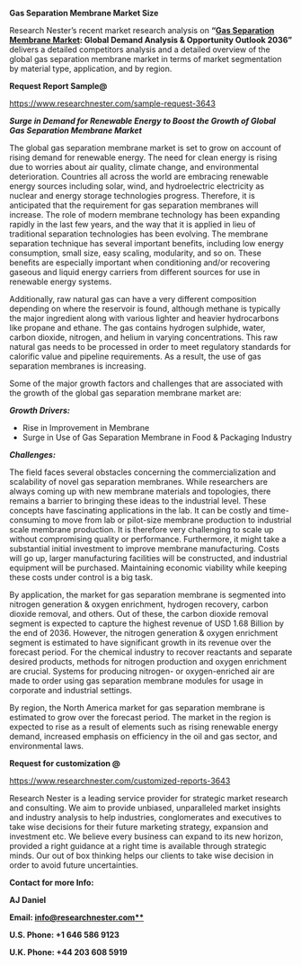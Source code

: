 ﻿**Gas Separation Membrane Market Size** 

Research Nester’s recent market research analysis on **“[Gas Separation Membrane Market](https://www.researchnester.com/reports/gas-separation-membranes-market/3643): Global Demand Analysis & Opportunity Outlook 2036”** delivers a detailed competitors analysis and a detailed overview of the global gas separation membrane market in terms of market segmentation by material type, application, and by region. 

**Request Report Sample@** 

<https://www.researchnester.com/sample-request-3643> 

***Surge in Demand for Renewable Energy to Boost the Growth of Global Gas Separation Membrane Market*** 

The global gas separation membrane market is set to grow on account of rising demand for renewable energy. The need for clean energy is rising due to worries about air quality, climate change, and environmental deterioration. Countries all across the world are embracing renewable energy sources including solar, wind, and hydroelectric electricity as nuclear and energy storage technologies progress. Therefore, it is anticipated that the requirement for gas separation membranes will increase. The role of modern membrane technology has been expanding rapidly in the last few years, and the way that it is applied in lieu of traditional separation technologies has been evolving. The membrane separation technique has several important benefits, including low energy consumption, small size, easy scaling, modularity, and so on. These benefits are especially important when conditioning and/or recovering gaseous and liquid energy carriers from different sources for use in renewable energy systems. 

Additionally, raw natural gas can have a very different composition depending on where the reservoir is found, although methane is typically the major ingredient along with various lighter and heavier hydrocarbons like propane and ethane. The gas contains hydrogen sulphide, water, carbon dioxide, nitrogen, and helium in varying concentrations. This raw natural gas needs to be processed in order to meet regulatory standards for calorific value and pipeline requirements. As a result, the use of gas separation membranes is increasing. 

Some of the major growth factors and challenges that are associated with the growth of the global gas separation membrane market are:

***Growth Drivers:***

- Rise in Improvement in Membrane 
- Surge in Use of Gas Separation Membrane in Food & Packaging Industry 

***Challenges:***

The field faces several obstacles concerning the commercialization and scalability of novel gas separation membranes. While researchers are always coming up with new membrane materials and topologies, there remains a barrier to bringing these ideas to the industrial level. These concepts have fascinating applications in the lab. It can be costly and time-consuming to move from lab or pilot-size membrane production to industrial scale membrane production. It is therefore very challenging to scale up without compromising quality or performance. Furthermore, it might take a substantial initial investment to improve membrane manufacturing. Costs will go up, larger manufacturing facilities will be constructed, and industrial equipment will be purchased. Maintaining economic viability while keeping these costs under control is a big task. 

By application, the market for gas separation membrane is segmented into nitrogen generation & oxygen enrichment, hydrogen recovery, carbon dioxide removal, and others. Out of these, the carbon dioxide removal segment is expected to capture the highest revenue of USD 1.68 Billion by the end of 2036. However, the nitrogen generation & oxygen enrichment segment is estimated to have significant growth in its revenue over the forecast period. For the chemical industry to recover reactants and separate desired products, methods for nitrogen production and oxygen enrichment are crucial. Systems for producing nitrogen- or oxygen-enriched air are made to order using gas separation membrane modules for usage in corporate and industrial settings. 

By region, the North America market for gas separation membrane is estimated to grow over the forecast period. The market in the region is expected to rise as a result of elements such as rising renewable energy demand, increased emphasis on efficiency in the oil and gas sector, and environmental laws. 

**Request for customization @**

<https://www.researchnester.com/customized-reports-3643> 

Research Nester is a leading service provider for strategic market research and consulting. We aim to provide unbiased, unparalleled market insights and industry analysis to help industries, conglomerates and executives to take wise decisions for their future marketing strategy, expansion and investment etc. We believe every business can expand to its new horizon, provided a right guidance at a right time is available through strategic minds. Our out of box thinking helps our clients to take wise decision in order to avoid future uncertainties.

**Contact for more Info:**

**AJ Daniel**

**Email: [info@researchnester.com**](mailto:info@researchnester.com)**

**U.S. Phone: +1 646 586 9123** 

**U.K. Phone: +44 203 608 5919**









